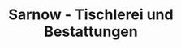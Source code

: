 ---
title: "Sarnow - Tischlerei und Bestattungen"
url: /osloss/sarnow-tischlerei-und-bestattungen/
shop: Bestattungen
---